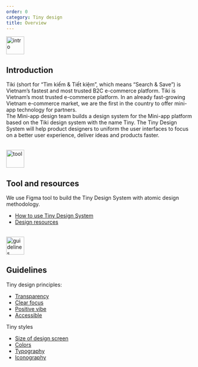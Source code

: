 ```yaml
---
order: 0
category: Tiny design
title: Overview
---
```

<img style="width: 48px" src="https://salt.tikicdn.com/ts/social/ec/68/28/dd5ecb58d2e344fb98ceb9598c376ce8.png" alt="intro">

## **Introduction**

Tiki (short for “Tìm kiếm & Tiết kiệm”, which means “Search & Save”) is Vietnam’s fastest and most trusted B2C e-commerce platform. Tiki is Vietnam’s most trusted e-commerce platform. In an already fast-growing Vietnam e-commerce market, we are the first in the country to offer mini-app technology for partners. </br>
The Mini-app design team builds a design system for the Mini-app platform based on the Tiki design system with the name Tiny. The Tiny Design System will help product designers to uniform the user interfaces to focus on a better user experience, deliver ideas and products faster.

</br>

<img style="width: 48px" src="https://salt.tikicdn.com/ts/social/33/d9/57/c84a51d1456d498f181f9fdeed565a8f.png" alt="tool">

## **Tool and resources**

We use Figma tool to build the Tiny Design System with atomic design methodology.
- [How to use Tiny Design System]()
- [Design resources]()

</br>

<img style="width: 48px" src="https://salt.tikicdn.com/ts/social/36/4c/7e/c269800a2d1aae270f123261b49c5112.png" alt="guidelines">

## **Guidelines**

Tiny design principles:
- [Transparency]()
- [Clear focus]()
- [Positive vibe]()
- [Accessible]()

Tiny styles
- [Size of design screen]()
- [Colors]()
- [Typography]()
- [Iconography]()